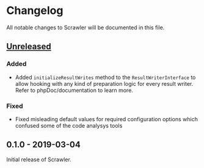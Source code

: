 # Changelog
All notable changes to Scrawler will be documented in this file.

## [Unreleased]
### Added
- Added `initializeResultWrites` method to the `ResultWriterInterface` to allow
  hooking with any kind of preparation logic for every result writer. Refer to
  phpDoc/documentation to learn more.

### Fixed
- Fixed misleading default values for required configuration options which confused
  some of the code analysys tools

## 0.1.0 - 2019-03-04
Initial release of Scrawler.

[Unreleased]: https://github.com/Sobak/scrawler/compare/v0.1.0...develop
